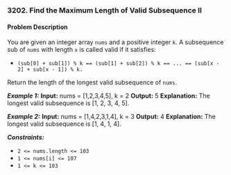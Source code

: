 ### 3202. Find the Maximum Length of Valid Subsequence II

#### Problem Description

You are given an integer array `nums` and a positive integer `k`.
A subsequence sub of `nums` with length `x` is called valid if it satisfies:

- `(sub[0] + sub[1]) % k == (sub[1] + sub[2]) % k == ... == (sub[x - 2] + sub[x - 1]) % k.`

Return the length of the longest valid subsequence of `nums`.

**_Example 1:_**
**Input:** nums = [1,2,3,4,5], k = 2
**Output:** 5
**Explanation:**
The longest valid subsequence is [1, 2, 3, 4, 5].

**_Example 2:_**
**Input:** nums = [1,4,2,3,1,4], k = 3
**Output:** 4
**Explanation:**
The longest valid subsequence is [1, 4, 1, 4].

**_Constraints:_**

- `2 <= nums.length <= 103`
- `1 <= nums[i] <= 107`
- `1 <= k <= 103`
